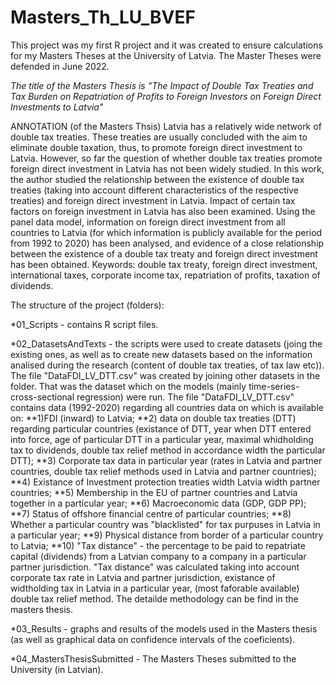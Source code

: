 # Masters_Th_LU_BVEF

This project was my first R project and it was created to ensure calculations for my Masters Theses at the University of Latvia. The Master Theses were defended in June 2022.

*The title of the Masters Thesis is "The Impact of Double Tax Treaties and Tax Burden on Repatriation of Profits to Foreign Investors on Foreign Direct Investments to Latvia"*

ANNOTATION (of the Masters Thsis)
Latvia has a relatively wide network of double tax treaties. These treaties are usually concluded with the aim to eliminate double taxation, thus, to promote foreign direct investment to Latvia. However, so far the question of whether double tax treaties promote foreign direct investment in Latvia has not been widely studied. In this work, the author studied the relationship between the existence of double tax treaties (taking into account different characteristics of the respective treaties) and foreign direct investment in Latvia. Impact of certain tax factors on foreign investment in Latvia has also been examined.
Using the panel data model, information on foreign direct investment from all countries to Latvia (for which information is publicly available for the period from 1992 to 2020) has been analysed, and evidence of a close relationship between the existence of a double tax treaty and foreign direct investment has been obtained.
Keywords: double tax treaty, foreign direct investment, international taxes, corporate income tax, repatriation of profits, taxation of dividends.

The structure of the project (folders):

*01_Scripts - contains R script files. 

*02_DatasetsAndTexts - the scripts were used to create datasets (joing the existing ones, as well as to create new datasets based on the information analised during the research (content of double tax treaties, of tax law etc)). The file "DataFDI_LV_DTT.csv" was created by joining other datasets in the folder. That was the dataset which on the models (mainly time-series-cross-sectional regression) were run. The file "DataFDI_LV_DTT.csv" contains data (1992-2020) regarding all countries data on which is available on:
**1)FDI (inward) to Latvia;
**2) data on double tax treaties (DTT) regarding particular countries (existance of DTT, year when DTT entered into force, age of particular DTT in a particular year, maximal whidholding tax to dividends, double tax relief method in accordance width the particular DTT);
**3) Corporate tax  data in particular year (rates in Latvia and partner countries, double tax relief methods used in Latvia and partner countries);
**4) Existance of Investment protection treaties width Latvia width partner countries;
**5) Membership in the EU of partner countries and Latvia together in a particular year;
**6) Macroeconomic data (GDP, GDP PP);
**7) Status of offshore financial centre of particular countries;
**8) Whether a particular country was "blacklisted" for tax purpuses in Latvia in a particular year;
**9) Physical distance from border of a particular country to Latvia;
**10) "Tax distance" - the percentage to be paid to repatriate capital (dividends) from a Latvian company to a company in a particular partner jurisdiction. "Tax distance" was calculated taking into account corporate tax rate in Latvia and partner jurisdiction, existance of widtholding tax in Latvia in a particular year, (most faforable available) double tax relief method. The detailde methodology can be find in the masters thesis.

*03_Results - graphs and results of the models used in the Masters thesis (as well as graphical data on confidence intervals of the coeficients).

*04_MastersThesisSubmitted - The Masters Theses submitted to the University (in Latvian).
